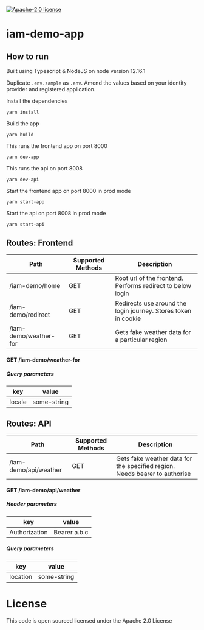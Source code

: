 [![Apache-2.0 license](http://img.shields.io/badge/license-Apache-brightgreen.svg)](http://www.apache.org/licenses/LICENSE-2.0.html)

iam-demo-app
============

## How to run
Built using Typescript & NodeJS on node version 12.16.1

Duplicate `.env.sample` as `.env`. Amend the values based on your identity provider and registered application. 

Install the dependencies
```shell script
yarn install
```

Build the app
```shell script
yarn build
```

This runs the frontend app on port 8000
```shell script
yarn dev-app
```

This runs the api on port 8008
```shell script
yarn dev-api
```

Start the frontend app on port 8000 in prod mode
```shell script
yarn start-app
```

Start the api on port 8008 in prod mode
```shell script
yarn start-api
```

## Routes: Frontend
|           Path          | Supported Methods |                            Description                          |
| ------------------------| ------------------| --------------------------------------------------------------- |
|  /iam-demo/home         |       GET         | Root url of the frontend. Performs redirect to below login      |
|  /iam-demo/redirect     |       GET         | Redirects use around the login journey. Stores token in cookie  |
|  /iam-demo/weather-for  |       GET         | Gets fake weather data for a particular region                  | 

#### GET /iam-demo/weather-for

##### Query parameters
|       key        |       value      |
|------------------|------------------|
|      locale      |    some-string   | 


## Routes: API
|           Path          | Supported Methods |                                  Description                                    |
| ------------------------| ------------------| --------------------------------------------------------------------------------|
|  /iam-demo/api/weather  |       GET         | Gets fake weather data for the specified region. Needs bearer to authorise      | 

#### GET /iam-demo/api/weather

##### Header parameters
|       key        |       value      |
|------------------|------------------|
|   Authorization  |   Bearer a.b.c   |

##### Query parameters
|       key        |       value      |
|------------------|------------------|
|     location     |    some-string   |


License
=======
This code is open sourced licensed under the Apache 2.0 License
